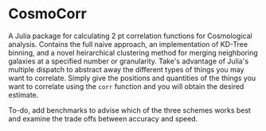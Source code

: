 # CosmoCorr  

A Julia package for calculating 2 pt correlation functions for Cosmological analysis. Contains the full naive approach, an implementation of KD-Tree binning, and a novel heirarchical clustering method for merging neighboring galaxies at a specified number or granularity. Take's advantage of Julia's multiple dispatch to abstract away the different types of things you may want to correlate. Simply give the positions and quantities of the things you want to correlate using the `corr` function and you will obtain the desired estimate.

To-do, add benchmarks to advise which of the three schemes works best and examine the trade offs between accuracy and speed.
